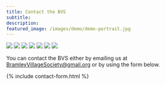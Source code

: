 ```yaml
---
title: Contact the BVS
subtitle: 
description: 
featured_image: /images/demo/demo-portrait.jpg
---
```


<div class="gallery" data-columns="7">
    <img src="{{site.url}}/images/des.png">
    <img src="{{site.url}}/images/margaret.png">
    <img src="{{site.url}}/images/richard.png">
    <img src="{{site.url}}/images/joe.png">
    <img src="{{site.url}}/images/steven.png">   
    <img src="{{site.url}}/images/rosemarie.png">
    <img src="{{site.url}}/images/diane.png"></div>

You can contact the BVS either by emailing us at [BramleyVillageSociety@gmail.org](mailto:BramleyVillageSociety@gmail.org) or by using the form below.

{% include contact-form.html %}

